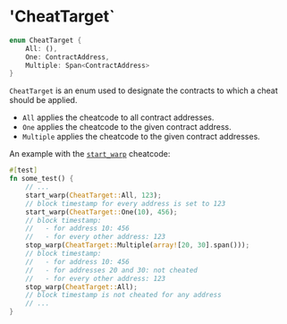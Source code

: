 # 'CheatTarget`

```rust
enum CheatTarget {
    All: (),
    One: ContractAddress,
    Multiple: Span<ContractAddress>
}
```

`CheatTarget` is an enum used to designate the contracts to which a cheat should be applied. 
- `All` applies the cheatcode to all contract addresses. 
- `One` applies the cheatcode to the given contract address. 
- `Multiple` applies the cheatcode to the given contract addresses. 


An example with the [`start_warp`](./start_warp.md) cheatcode:
```rust 
#[test]
fn some_test() {
    // ...
    start_warp(CheatTarget::All, 123);
    // block timestamp for every address is set to 123
    start_warp(CheatTarget::One(10), 456);
    // block timestamp:
    //   - for address 10: 456
    //   - for every other address: 123
    stop_warp(CheatTarget::Multiple(array![20, 30].span()));
    // block timestamp:
    //   - for address 10: 456
    //   - for addresses 20 and 30: not cheated 
    //   - for every other address: 123
    stop_warp(CheatTarget::All);
    // block timestamp is not cheated for any address
    // ...
}
```